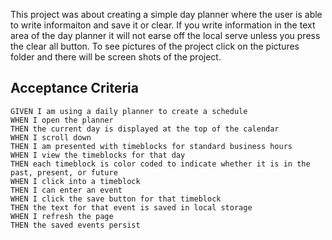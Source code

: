 This project was about creating a simple day planner where the user is able to write informaiton and save it or clear. If you write information in the text area of the day planner it will not earse off the local serve unless you press the clear all button. 
To see pictures of the project click on the pictures folder and there will be screen shots of the project. 


## Acceptance Criteria

```
GIVEN I am using a daily planner to create a schedule
WHEN I open the planner
THEN the current day is displayed at the top of the calendar
WHEN I scroll down
THEN I am presented with timeblocks for standard business hours
WHEN I view the timeblocks for that day
THEN each timeblock is color coded to indicate whether it is in the past, present, or future
WHEN I click into a timeblock
THEN I can enter an event
WHEN I click the save button for that timeblock
THEN the text for that event is saved in local storage
WHEN I refresh the page
THEN the saved events persist
```

